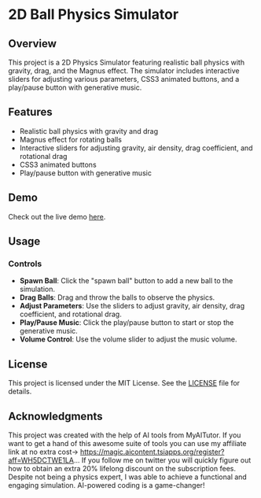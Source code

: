 # 2D Ball Physics Simulator

## Overview

This project is a 2D Physics Simulator featuring realistic ball physics with gravity, drag, and the Magnus effect. The simulator includes interactive sliders for adjusting various parameters, CSS3 animated buttons, and a play/pause button with generative music.

## Features

- Realistic ball physics with gravity and drag
- Magnus effect for rotating balls
- Interactive sliders for adjusting gravity, air density, drag coefficient, and rotational drag
- CSS3 animated buttons
- Play/pause button with generative music

## Demo

Check out the live demo [here](https://cyrilmonkewitz.com/balls/).

## Usage

### Controls

- **Spawn Ball**: Click the "spawn ball" button to add a new ball to the simulation.
- **Drag Balls**: Drag and throw the balls to observe the physics.
- **Adjust Parameters**: Use the sliders to adjust gravity, air density, drag coefficient, and rotational drag.
- **Play/Pause Music**: Click the play/pause button to start or stop the generative music.
- **Volume Control**: Use the volume slider to adjust the music volume.

## License

This project is licensed under the MIT License. See the [LICENSE](LICENSE) file for details.

## Acknowledgments

This project was created with the help of AI tools from MyAITutor. If you want to get a hand of this awesome suite of tools you can use my affiliate link at no extra cost-> https://magic.aicontent.tsiapps.org/register?aff=WH5DCTWE1LA... 
If you follow me on twitter you will quickly figure out how to obtain an extra 20% lifelong discount on the subscription fees.
Despite not being a physics expert, I was able to achieve a functional and engaging simulation. AI-powered coding is a game-changer!
 
